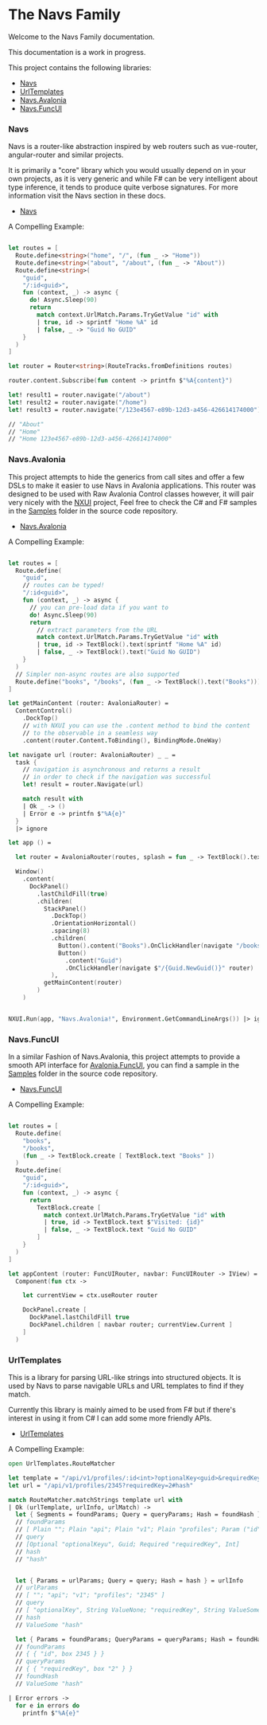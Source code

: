 # The Navs Family

Welcome to the Navs Family documentation.

This documentation is a work in progress.

This project contains the following libraries:

- [Navs](#Navs)
- [UrlTemplates](#UrlTemplates)
- [Navs.Avalonia](#Navs-Avalonia)
- [Navs.FuncUI](#Navs-FuncUI)

### Navs

Navs is a router-like abstraction inspired by web routers such as vue-router, angular-router and similar projects.

It is primarily a "core" library which you would usually depend on in your own projects, as it is very generic and while F# can be very intelligent about type inference, it tends to produce quite verbose signatures. For more information visit the Navs section in these docs.

- [Navs](./Navs.fsx)

A Compelling Example:

```fsharp

let routes = [
  Route.define<string>("home", "/", (fun _ -> "Home"))
  Route.define<string>("about", "/about", (fun _ -> "About"))
  Route.define<string>(
    "guid",
    "/:id<guid>",
    fun (context, _) -> async {
      do! Async.Sleep(90)
      return
        match context.UrlMatch.Params.TryGetValue "id" with
        | true, id -> sprintf "Home %A" id
        | false, _ -> "Guid No GUID"
    }
  )
]

let router = Router<string>(RouteTracks.fromDefinitions routes)

router.content.Subscribe(fun content -> printfn $"%A{content}")

let! result1 = router.navigate("/about")
let! result2 = router.navigate("/home")
let! result3 = router.navigate("/123e4567-e89b-12d3-a456-426614174000")

// "About"
// "Home"
// "Home 123e4567-e89b-12d3-a456-426614174000"

```

### Navs.Avalonia

This project attempts to hide the generics from call sites and offer a few DSLs to make it easier to use Navs in Avalonia applications. This router was designed to be used with Raw Avalonia Control classes however, it will pair very nicely with the [NXUI](https://github.com/wieslawsoltes/NXUI) project, Feel free to check the C# and F# samples in the [Samples](https://github.com/AngelMunoz/Navs/tree/main/samples) folder in the source code repository.

- [Navs.Avalonia](./Navs.Avalonia/index.md)

A Compelling Example:

```fsharp

let routes = [
  Route.define(
    "guid",
    // routes can be typed!
    "/:id<guid>",
    fun (context, _) -> async {
      // you can pre-load data if you want to
      do! Async.Sleep(90)
      return
        // extract parameters from the URL
        match context.UrlMatch.Params.TryGetValue "id" with
        | true, id -> TextBlock().text(sprintf "Home %A" id)
        | false, _ -> TextBlock().text("Guid No GUID")
    }
  )
  // Simpler non-async routes are also supported
  Route.define("books", "/books", (fun _ -> TextBlock().text("Books")))
]

let getMainContent (router: AvaloniaRouter) =
  ContentControl()
    .DockTop()
    // with NXUI you can use the .content method to bind the content
    // to the observable in a seamless way
    .content(router.Content.ToBinding(), BindingMode.OneWay)

let navigate url (router: AvaloniaRouter) _ _ =
  task {
    // navigation is asynchronous and returns a result
    // in order to check if the navigation was successful
    let! result = router.Navigate(url)

    match result with
    | Ok _ -> ()
    | Error e -> printfn $"%A{e}"
  }
  |> ignore

let app () =

  let router = AvaloniaRouter(routes, splash = fun _ -> TextBlock().text("Loading..."))

  Window()
    .content(
      DockPanel()
        .lastChildFill(true)
        .children(
          StackPanel()
            .DockTop()
            .OrientationHorizontal()
            .spacing(8)
            .children(
              Button().content("Books").OnClickHandler(navigate "/books" router),
              Button()
                .content("Guid")
                .OnClickHandler(navigate $"/{Guid.NewGuid()}" router)
            ),
          getMainContent(router)
        )
    )


NXUI.Run(app, "Navs.Avalonia!", Environment.GetCommandLineArgs()) |> ignore
```

### Navs.FuncUI

In a similar Fashion of Navs.Avalonia, this project attempts to provide a smooth API interface for [Avalonia.FuncUI](https://github.com/fsprojects/Avalonia.FuncUI/), you can find a sample in the [Samples](https://github.com/AngelMunoz/Navs/tree/main/samples) folder in the source code repository.

- [Navs.FuncUI](./Navs.FuncUI/index.md)

A Compelling Example:

```fsharp

let routes = [
  Route.define(
    "books",
    "/books",
    (fun _ -> TextBlock.create [ TextBlock.text "Books" ])
  )
  Route.define(
    "guid",
    "/:id<guid>",
    fun (context, _) -> async {
      return
        TextBlock.create [
          match context.UrlMatch.Params.TryGetValue "id" with
          | true, id -> TextBlock.text $"Visited: {id}"
          | false, _ -> TextBlock.text "Guid No GUID"
        ]
    }
  )
]

let appContent (router: FuncUIRouter, navbar: FuncUIRouter -> IView) =
  Component(fun ctx ->

    let currentView = ctx.useRouter router

    DockPanel.create [
      DockPanel.lastChildFill true
      DockPanel.children [ navbar router; currentView.Current ]
    ]
  )
```

### UrlTemplates

This is a library for parsing URL-like strings into structured objects. It is used by Navs to parse navigable URLs and URL templates to find if they match.

Currently this library is mainly aimed to be used from F# but if there's interest in using it from C# I can add some more friendly APIs.

- [UrlTemplates](./UrlTemplates.fsx)

A Compelling Example:

```fsharp
open UrlTemplates.RouteMatcher

let template = "/api/v1/profiles/:id<int>?optionalKey<guid>&requiredKey!#hash"
let url = "/api/v1/profiles/2345?requiredKey=2#hash"

match RouteMatcher.matchStrings template url with
| Ok (urlTemplate, urlInfo, urlMatch) ->
  let { Segments = foundParams; Query = queryParams; Hash = foundHash } = urlTemplate
  // foundParams
  // [ Plain ""; Plain "api"; Plain "v1"; Plain "profiles"; Param ("id", "2345");]
  // query
  // [Optional "optionalKeyu", Guid; Required "requiredKey", Int]
  // hash
  // "hash"


  let { Params = urlParams; Query = query; Hash = hash } = urlInfo
  // urlParams
  // [ ""; "api"; "v1"; "profiles"; "2345" ]
  // query
  // [ "optionalKey", String ValueNone; "requiredKey", String ValueSome "2"]
  // hash
  // ValueSome "hash"

  let { Params = foundParams; QueryParams = queryParams; Hash = foundHash } = urlMatch
  // foundParams
  // { { "id", box 2345 } }
  // queryParams
  // { { "requiredKey", box "2" } }
  // foundHash
  // ValueSome "hash"

| Error errors ->
  for e in errors do
    printfn $"%A{e}"
```
